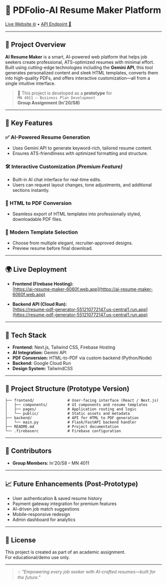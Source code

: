# 💼 PDFolio-AI Resume Maker Platform

[Live Website 🌐](https://ai-resume-maker-6060f.web.app) • [API Endpoint 🔗](https://resume-pdf-generator-551210772147.us-central1.run.app/docs)

---

## 📌 Project Overview

**AI Resume Maker** is a smart, AI-powered web platform that helps job seekers create professional, ATS-optimized resumes with minimal effort. Built using cutting-edge technologies including the **Gemini API**, this tool generates personalized content and sleek HTML templates, converts them into high-quality PDFs, and offers interactive customization—all from a single intuitive interface.

> 🧪 This project is developed as a **prototype** for  
> `MN 4011 – Business Plan Development`  
> **Group Assignment (In'20/S8)**  


---

## 🚀 Key Features

### ✅ AI-Powered Resume Generation
- Uses Gemini API to generate keyword-rich, tailored resume content.
- Ensures ATS-friendliness with optimized formatting and structure.

### 🛠️ Interactive Customization *(Premium Feature)*
- Built-in AI chat interface for real-time edits.
- Users can request layout changes, tone adjustments, and additional sections instantly.

### 📄 HTML to PDF Conversion
- Seamless export of HTML templates into professionally styled, downloadable PDF files.

### 🎨 Modern Template Selection
- Choose from multiple elegant, recruiter-approved designs.
- Preview resume before final download.

---

## 🌍 Live Deployment

- **Frontend (Firebase Hosting):**  
  [https://ai-resume-maker-6060f.web.app](https://ai-resume-maker-6060f.web.app)

- **Backend API (Cloud Run):**  
  [https://resume-pdf-generator-551210772147.us-central1.run.app](https://resume-pdf-generator-551210772147.us-central1.run.app)

---

## 🧰 Tech Stack

- **Frontend:** Next.js, Tailwind CSS, Firebase Hosting
- **AI Integration:** Gemini API
- **PDF Conversion:** HTML-to-PDF via custom backend (Python/Node)
- **Backend:** Google Cloud Run
- **Design System:** TailwindCSS

---

## 📂 Project Structure (Prototype Version)

```
├── frontend/               # User-facing interface (React / Next.js)
│   ├── components/         # UI components and resume templates
│   ├── pages/              # Application routing and logic
│   └── public/             # Static assets and metadata
├── backend/                # API for HTML to PDF generation
│   └── main.py             # Flask/FastAPI backend handler
├── README.md               # Project documentation
└── .firebaserc             # Firebase configuration
```

---

## 👥 Contributors

- **Group Members:** In'20/S8 – MN 4011

---

## 📈 Future Enhancements (Post-Prototype)

- User authentication & saved resume history
- Payment gateway integration for premium features
- AI-driven job match suggestions
- Mobile-responsive redesign
- Admin dashboard for analytics

---

## 📜 License

This project is created as part of an academic assignment.  
For educational/demo use only.

---

> 💡 *"Empowering every job seeker with AI-crafted resumes—built for the future."*

